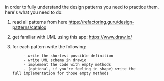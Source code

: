 in order to fully understand the design patterns you need to practice them. here's what you need to do:

1. read all patterns from here https://refactoring.guru/design-patterns/catalog
2. get familiar with UML using this app: https://www.draw.io/
3. for each pattern write the following:

            - write the shortest possible definition     
            - write UML schema in drawio
            - implement the code with empty methods
            - (optional, if you're feeling in shape) write the full implementation for those empty methods
